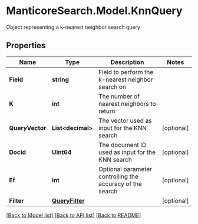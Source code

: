 # ManticoreSearch.Model.KnnQuery
Object representing a k-nearest neighbor search query

## Properties

Name | Type | Description | Notes
------------ | ------------- | ------------- | -------------
**Field** | **string** | Field to perform the k-nearest neighbor search on | 
**K** | **int** | The number of nearest neighbors to return | 
**QueryVector** | **List&lt;decimal&gt;** | The vector used as input for the KNN search | [optional] 
**DocId** | **UInt64** | The document ID used as input for the KNN search | [optional]
**Ef** | **int** | Optional parameter controlling the accuracy of the search | [optional] 
**Filter** | [**QueryFilter**](QueryFilter.md) |  | [optional] 

[[Back to Model list]](../README.md#documentation-for-models) [[Back to API list]](../README.md#documentation-for-api-endpoints) [[Back to README]](../README.md)

